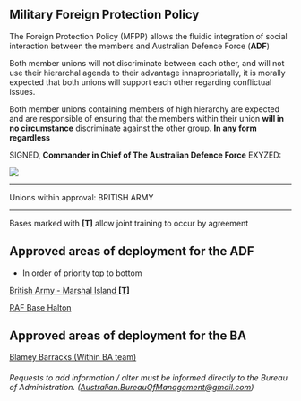 
## Military Foreign Protection Policy

The Foreign Protection Policy (MFPP) allows the fluidic integration of social interaction between the members  and Australian Defence Force (**ADF**)

Both member unions will not discriminate between each other, and will not use their hierarchal agenda to their advantage innapropriatally, it is morally expected that both unions will support each other regarding conflictual issues.

Both member unions containing members of high hierarchy are expected and are responsible of ensuring that the members within their union **will in no circumstance** discriminate against the other group. **In any form regardless**


SIGNED, **Commander in Chief of The Australian Defence Force** EXYZED:

![](https://user-images.githubusercontent.com/18582414/27302136-b0185c10-552d-11e7-8a17-23d4708b36e2.png)


***

Unions within approval:
BRITISH ARMY

***
Bases marked with **[T]** allow joint training to occur by agreement

## Approved areas of deployment for the ADF

- In order of priority top to bottom

[British Army - Marshal Island **[T]** ](https://www.roblox.com/games/698677668/British-Army-Marshal-Island-Training-Base)

[RAF Base Halton](https://www.roblox.com/games/871676716/Royal-Air-Force-Training-Base-Halton)

## Approved areas of deployment for the BA

[Blamey Barracks (Within BA team)](https://www.roblox.com/games/846150491/ADF-Blamey-Barracks)

###### Requests to add information / alter must be informed directly to the Bureau of Administration. (Australian.BureauOfManagement@gmail.com)
